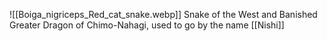![[Boiga_nigriceps_Red_cat_snake.webp]]
Snake of the West and Banished Greater Dragon of Chimo-Nahagi, used to go by the name [[Nishi]]